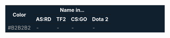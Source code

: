 <table style="background-color: #10202e; color: #fff">
<thead>
<tr>
<th rowspan="2">Color</th>
<th colspan="4">Name in...</th>
</tr>
<tr>
<th>AS:RD</th>
<th>TF2</th>
<th>CS:GO</th>
<th>Dota 2</th>
</tr>
</thead>
<tbody>
<tr style="color: #b2b2b2">
<td>#B2B2B2</td>
<td>-</td>
<td>-</td>
<td>-</td>
<td>-</td>
</tr>
</tbody>
</table>
